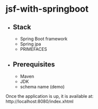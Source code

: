 # jsf-with-springboot

- ## Stack
  - Spring Boot framework 
  - Spring jpa
  - PRIMEFACES
 
- ## Prerequisites
  - Maven
  - JDK
  - schema name (demo)

Once the application is up, it is available at: http://localhost:8080/index.xhtml
